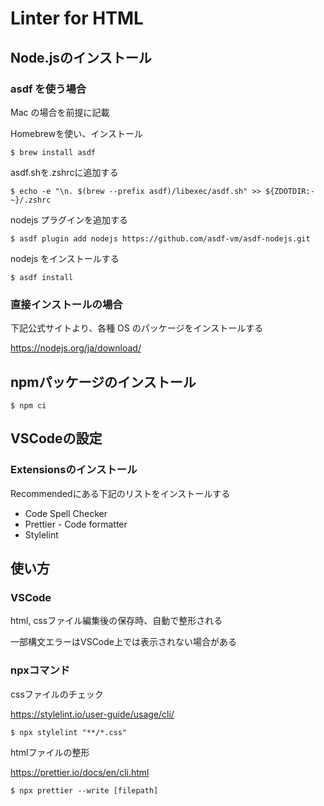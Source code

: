 # Linter for HTML

## Node.jsのインストール


### asdf を使う場合

Mac の場合を前提に記載


Homebrewを使い、インストール

```
$ brew install asdf
```

asdf.shを.zshrcに追加する

```
$ echo -e "\n. $(brew --prefix asdf)/libexec/asdf.sh" >> ${ZDOTDIR:-~}/.zshrc
```

nodejs プラグインを追加する

```
$ asdf plugin add nodejs https://github.com/asdf-vm/asdf-nodejs.git
```

nodejs をインストールする


```
$ asdf install
```


### 直接インストールの場合

下記公式サイトより、各種 OS のパッケージをインストールする

https://nodejs.org/ja/download/

## npmパッケージのインストール

```
$ npm ci
```

## VSCodeの設定

### Extensionsのインストール

Recommendedにある下記のリストをインストールする

* Code Spell Checker
* Prettier - Code formatter
* Stylelint

## 使い方

### VSCode

html, cssファイル編集後の保存時、自動で整形される

一部構文エラーはVSCode上では表示されない場合がある

### npxコマンド

cssファイルのチェック

https://stylelint.io/user-guide/usage/cli/

```
$ npx stylelint "**/*.css"
```

htmlファイルの整形

https://prettier.io/docs/en/cli.html

```
$ npx prettier --write [filepath]
```

